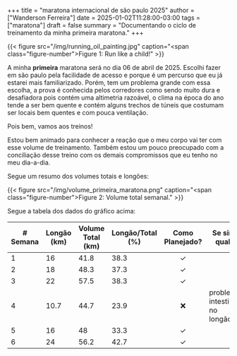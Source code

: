 +++
title = "maratona internacional de são paulo 2025"
author = ["Wanderson Ferreira"]
date = 2025-01-02T11:28:00-03:00
tags = ["maratona"]
draft = false
summary = "Documentando o ciclo de treinamento da minha primeira maratona."
+++

{{< figure src="/img/running_oil_painting.jpg" caption="<span class=\"figure-number\">Figure 1: </span>Run like a child!" >}}

A minha **primeira** maratona será no dia 06 de abril de 2025. Escolhi fazer em
são paulo pela facilidade de acesso e porque é um percurso que eu já estarei
mais familiarizado. Porém, tem um problema grande com essa escolha, a prova é
conhecida pelos corredores como sendo muito dura e desafiadora pois contém uma
altimetria razoável, o clima na época do ano tende a ser bem quente e contém
alguns trechos de túneis que costumam ser locais bem quentes e com pouca
ventilação. 

Pois bem, vamos aos treinos!

Estou bem animado para conhecer a reação que o meu corpo vai ter com
esse volume de treinamento. Também estou um pouco preocupado com a
conciliação desse treino com os demais compromissos que eu tenho no meu
dia-a-dia.

Segue um resumo dos volumes totais e longões:

{{< figure src="/img/volume_primeira_maratona.png" caption="<span class=\"figure-number\">Figure 2: </span>Volume total semanal." >}}

Segue a tabela dos dados do gráfico acima:

<a id="table--volumes"></a>

| # Semana | Longão (km) | Volume Total (km) | Longão/Total (%) | Como Planejado? | Se sim, qual?                 |
|----------|-------------|-------------------|------------------|:---------------:|-------------------------------|
| 1        | 16          | 41.8              | 38.3             | ✓               |                               |
| 2        | 18          | 48.3              | 37.3             | ✓               |                               |
| 3        | 22          | 57.5              | 38.3             | ✓               |                               |
| 4        | 10.7        | 44.7              | 23.9             | ❌              | problema intestinal no longão |
| 5        | 16          | 48                | 33.3             | ✓               |                               |
| 6        | 24          | 56.2              | 42.7             | ✓               |                               |
